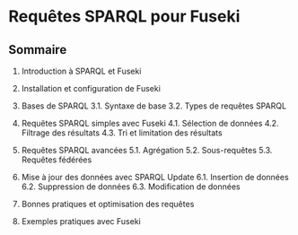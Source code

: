 # Requêtes SPARQL pour Fuseki

## Sommaire

1. Introduction à SPARQL et Fuseki

2. Installation et configuration de Fuseki

3. Bases de SPARQL
   3.1. Syntaxe de base
   3.2. Types de requêtes SPARQL

4. Requêtes SPARQL simples avec Fuseki
   4.1. Sélection de données
   4.2. Filtrage des résultats
   4.3. Tri et limitation des résultats

5. Requêtes SPARQL avancées
   5.1. Agrégation
   5.2. Sous-requêtes
   5.3. Requêtes fédérées

6. Mise à jour des données avec SPARQL Update
   6.1. Insertion de données
   6.2. Suppression de données
   6.3. Modification de données

7. Bonnes pratiques et optimisation des requêtes

8. Exemples pratiques avec Fuseki

